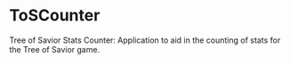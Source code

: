 # ToSCounter
Tree of Savior Stats Counter: Application to aid in the counting of stats for the Tree of Savior game.
